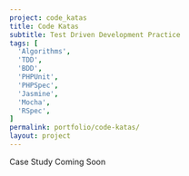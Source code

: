 ```yaml
---
project: code_katas
title: Code Katas
subtitle: Test Driven Development Practice
tags: [
  'Algorithms',
  'TDD',
  'BDD',
  'PHPUnit',
  'PHPSpec',
  'Jasmine',
  'Mocha',
  'RSpec',
]
permalink: portfolio/code-katas/
layout: project
---
```

Case Study Coming Soon
